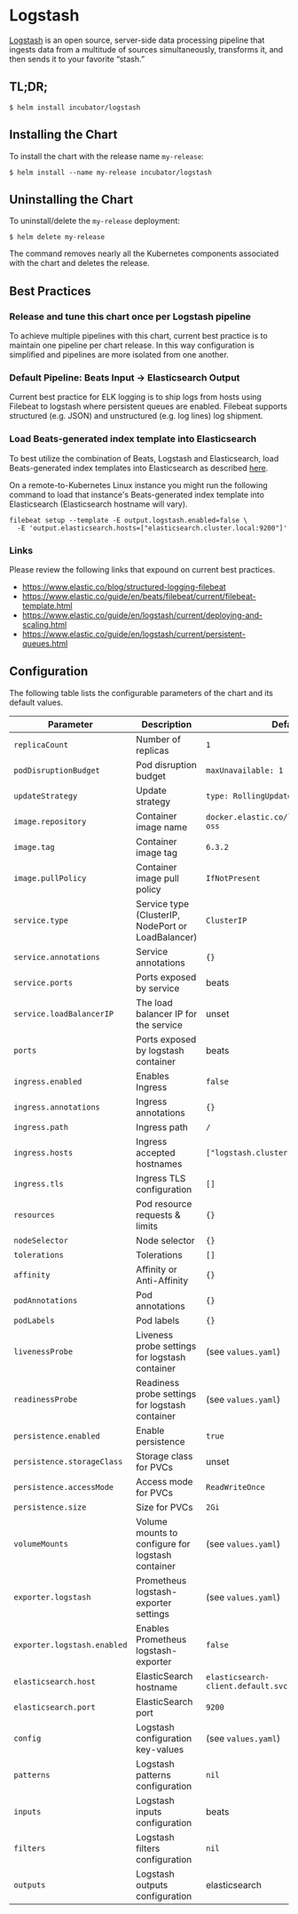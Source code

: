 # Logstash

[Logstash](https://www.elastic.co/products/logstash) is an open source, server-side data processing pipeline that ingests data from a multitude of sources simultaneously, transforms it, and then sends it to your favorite “stash.”

## TL;DR;

```console
$ helm install incubator/logstash
```

## Installing the Chart

To install the chart with the release name `my-release`:

```console
$ helm install --name my-release incubator/logstash
```

## Uninstalling the Chart

To uninstall/delete the `my-release` deployment:

```console
$ helm delete my-release
```

The command removes nearly all the Kubernetes components associated with the
chart and deletes the release.

## Best Practices

### Release and tune this chart once per Logstash pipeline

To achieve multiple pipelines with this chart, current best practice is to
maintain one pipeline per chart release. In this way configuration is
simplified and pipelines are more isolated from one another.

### Default Pipeline: Beats Input -> Elasticsearch Output

Current best practice for ELK logging is to ship logs from hosts using Filebeat
to logstash where persistent queues are enabled. Filebeat supports structured
(e.g. JSON) and unstructured (e.g. log lines) log shipment.

### Load Beats-generated index template into Elasticsearch

To best utilize the combination of Beats, Logstash and Elasticsearch,
load Beats-generated index templates into Elasticsearch as described [here](
https://www.elastic.co/guide/en/beats/filebeat/current/filebeat-template.html).

On a remote-to-Kubernetes Linux instance you might run the following command to
load that instance's Beats-generated index template into Elasticsearch
(Elasticsearch hostname will vary).

```
filebeat setup --template -E output.logstash.enabled=false \
  -E 'output.elasticsearch.hosts=["elasticsearch.cluster.local:9200"]'
```

### Links

Please review the following links that expound on current best practices.

- https://www.elastic.co/blog/structured-logging-filebeat
- https://www.elastic.co/guide/en/beats/filebeat/current/filebeat-template.html
- https://www.elastic.co/guide/en/logstash/current/deploying-and-scaling.html
- https://www.elastic.co/guide/en/logstash/current/persistent-queues.html

## Configuration

The following table lists the configurable parameters of the chart and its default values.

|              Parameter      |                    Description                     |                     Default                      |
| --------------------------- | -------------------------------------------------- | ------------------------------------------------ |
| `replicaCount`              | Number of replicas                                 | `1`                                              |
| `podDisruptionBudget`       | Pod disruption budget                              | `maxUnavailable: 1`                              |
| `updateStrategy`            | Update strategy                                    | `type: RollingUpdate`                            |
| `image.repository`          | Container image name                               | `docker.elastic.co/logstash/logstash-oss`        |
| `image.tag`                 | Container image tag                                | `6.3.2`                                          |
| `image.pullPolicy`          | Container image pull policy                        | `IfNotPresent`                                   |
| `service.type`              | Service type (ClusterIP, NodePort or LoadBalancer) | `ClusterIP`                                      |
| `service.annotations`       | Service annotations                                | `{}`                                             |
| `service.ports`             | Ports exposed by service                           | beats                                            |
| `service.loadBalancerIP`    | The load balancer IP for the service               | unset                                            |
| `ports`                     | Ports exposed by logstash container                | beats                                            |
| `ingress.enabled`           | Enables Ingress                                    | `false`                                          |
| `ingress.annotations`       | Ingress annotations                                | `{}`                                             |
| `ingress.path`              | Ingress path                                       | `/`                                              |
| `ingress.hosts`             | Ingress accepted hostnames                         | `["logstash.cluster.local"]`                     |
| `ingress.tls`               | Ingress TLS configuration                          | `[]`                                             |
| `resources`                 | Pod resource requests & limits                     | `{}`                                             |
| `nodeSelector`              | Node selector                                      | `{}`                                             |
| `tolerations`               | Tolerations                                        | `[]`                                             |
| `affinity`                  | Affinity or Anti-Affinity                          | `{}`                                             |
| `podAnnotations`            | Pod annotations                                    | `{}`                                             |
| `podLabels`                 | Pod labels                                         | `{}`                                             |
| `livenessProbe`             | Liveness probe settings for logstash container     | (see `values.yaml`)                              |
| `readinessProbe`            | Readiness probe settings for logstash container    | (see `values.yaml`)                              |
| `persistence.enabled`       | Enable persistence                                 | `true`                                           |
| `persistence.storageClass`  | Storage class for PVCs                             | unset                                            |
| `persistence.accessMode`    | Access mode for PVCs                               | `ReadWriteOnce`                                  |
| `persistence.size`          | Size for PVCs                                      | `2Gi`                                            |
| `volumeMounts`              | Volume mounts to configure for logstash container  | (see `values.yaml`)                              |
| `exporter.logstash`         | Prometheus logstash-exporter settings              | (see `values.yaml`)                              |
| `exporter.logstash.enabled` | Enables Prometheus logstash-exporter               | `false`                                          |
| `elasticsearch.host`        | ElasticSearch hostname                             | `elasticsearch-client.default.svc.cluster.local` |
| `elasticsearch.port`        | ElasticSearch port                                 | `9200`                                           |
| `config`                    | Logstash configuration key-values                  | (see `values.yaml`)                              |
| `patterns`                  | Logstash patterns configuration                    | `nil`                                            |
| `inputs`                    | Logstash inputs configuration                      | beats                                            |
| `filters`                   | Logstash filters configuration                     | `nil`                                            |
| `outputs`                   | Logstash outputs configuration                     | elasticsearch                                    |
